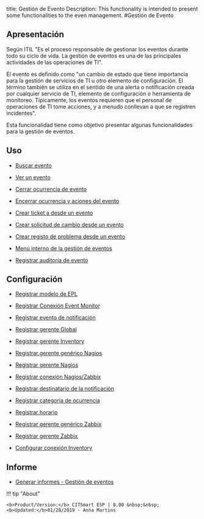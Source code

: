 title: Gestión de Evento
Description: This functionality is intended to present some functionalities to the even management.
#Gestión de Evento

Apresentación
----------------

Según ITIL "Es el proceso responsable de gestionar los eventos durante todo su ciclo de vida. La gestión de eventos es una de las principales actividades de las operaciones de TI".

El evento es definido como "un cambio de estado que tiene importancia para la gestión de servicios de TI u otro elemento de configuración. El término también se utiliza en el sentido de una alerta o notificación creada por cualquier servicio de TI, elemento de configuración o herramienta de monitoreo. Típicamente, los eventos requieren que el personal de operaciones de TI tome acciones, y a menudo conllevan a que se registren incidentes".

Esta funcionalidad tiene como objetivo presentar algunas funcionalidades para la gestión de eventos.

Uso
-------

- [Buscar evento](/es-es/citsmart-esp-8/processes/event/use/search-event.html)

- [Ver un evento](/es-es/citsmart-esp-8/processes/event/use/view-event.html)

- [Cerrar ocurrencia de evento](/es-es/citsmart-esp-8/processes/event/use/close-event-occurrence.html)

- [Encerrar ocurrencia y aciones del evento](/es-es/citsmart-esp-8/processes/event/use/close-occurences-and-actions.html)

- [Crear ticket a desde un evento](/es-es/citsmart-esp-8/processes/event/use/create-ticket-from-an-event.html)

- [Crear solicitud de cambio desde un evento](/es-es/citsmart-esp-8/processes/event/use/create-change-from-an-event.html)

- [Crear registo de problema desde un evento](/es-es/citsmart-esp-8/processes/event/use/create-a-problem-from-an-event.html)

- [Menú interno de la gestión de eventos](/es-es/citsmart-esp-8/processes/event/use/internal-menu-of-event.html)

- [Registrar auditoría de evento](/es-es/citsmart-esp-8/processes/event/use/register-event-audit.html)

Configuración
-----------------

- [Registrar modelo de EPL](/es-es/citsmart-esp-8/processes/event/configuration/register-epl-template.html)

- [Registrar Conexión Event Monitor](/es-es/citsmart-esp-8/processes/event/configuration/register-event-monitor-connection.html)

- [Registrar evento de notificación](/es-es/citsmart-esp-8/processes/event/configuration/register-event-notification.html)

- [Registrar gerente Global](/es-es/citsmart-esp-8/processes/event/configuration/register-global-manager.html)

- [Registrar gerente Inventory](/es-es/citsmart-esp-8/processes/event/configuration/register-inventory-manager.html)

- [Registrar gerente genérico Nagios](/es-es/site/citsmart-esp-8/processes/event/configuration/register-nagios-generic-manager.html)

- [Registrar gerente Nagios](/es-es/citsmart-esp-8/processes/event/configuration/register-nagios-manager.html)

- [Registrar conexión Nagios/Zabbix](/es-es/citsmart-esp-8/processes/event/configuration/register-nagios-zabbix-connection.html)

- [Registrar destinatario de la notificación](/es-es/citsmart-esp-8/processes/event/configuration/register-notification-recipient.html)

- [Registrar categoría de ocurrencia](/es-es/citsmart-esp-8/processes/event/configuration/register-occurence-category.html)

- [Registrar horario](/es-es/citsmart-esp-8/processes/event/configuration/register-time.html)

- [Registrar gerente genérico Zabbix](/es-es/citsmart-esp-8/processes/event/configuration/register-zabbix-generic-manager.html)

- [Registrar gerente Zabbix](/es-es/citsmart-esp-8/processes/event/configuration/register-zabbix-manager.html)

- [Configurar conexión Inventory](/es-es/citsmart-esp-8/processes/event/configuration/set-inventory-connection.html)

Informe
-----------

- [Generar informes - Gestión de eventos](/es-es/citsmart-esp-8/processes/event/configuration/generate-reports-event-management.html)


!!! tip "About"

    <b>Product/Version:</b> CITSmart ESP | 8.00 &nbsp;&nbsp;
    <b>Updated:</b>01/28/2019 - Anna Martins

